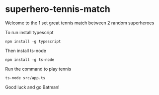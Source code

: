 # superhero-tennis-match

Welcome to the 1 set great tennis match between 2 random superheroes

To run install typescript

```
npm install -g typescript
```

Then install ts-node
```
npm install -g ts-node
```

Run the command to play tennis 
```
ts-node src/app.ts
```

Good luck and go Batman!
